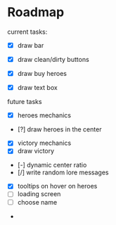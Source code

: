 

# Roadmap

current tasks:
- [x] draw bar
- [x] draw clean/dirty buttons
- [x] draw buy heroes
- [x] draw text box


future tasks
- [x] heroes mechanics
- [?] draw heroes in the center
- [x] victory mechanics
- [x] draw victory
- [-] dynamic center ratio
- [/] write random lore messages
- [x] tooltips on hover on heroes
- [ ] loading screen
- [ ] choose name
- 
